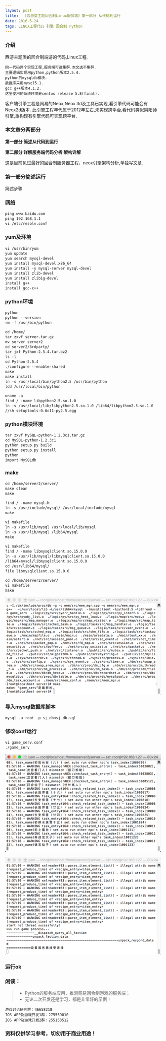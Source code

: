 ```yaml
---
layout: post
title:  《西游类主题回合制Linux服务端》第一部分 从代码到运行 
date: 2016-5-24
tags: LINUX工程代码 引擎 回合制 Python
---
```



### 介绍

西游主题类的回合制端游的代码,Linux工程.

```
同一代码两个实现工程,服务端可选集群,本文选不集群.
主要逻辑实现用python,python版本2.5.4.
python的mysqldb模块.
数据库采用mysql5.1.
gcc g++版本4.1.2.
这里使用的系统环境是centos release 5.8(final).
```

客户端引擎工程是网易的Neox,Neox 3d及工具已实现,看引擎代码可能会有Neox2d版本.
此引擎工程年代属于2012年左右,未实现跨平台,看代码类似阴阳师引擎,重构现有引擎代码可实现跨平台.

### 本文章分两部分 

**第一部分 简述从代码到运行**

**第二部分 详解服务端代码分析 架构详解**

这是目前见过最好的回合制服务器工程，neox引擎架构分析,单独写文章.

### 第一部分简述运行

简述步骤

### 网络

```
ping www.baidu.com
ping 192.168.1.1
vi /etc/resolv.conf
```

### yum及环境

```
vi /usr/bin/yum
yum update
yum search mysql-devel
yum install mysql-devel.x86_64 
yum install -y mysql-server mysql-devel
yum install zlib-devel
yum install zlib1g-devel
install g++
install gcc-c++
```
   
### python环境

```
python
python --version
rm -f /usr/bin/python  
```

``` 
cd /home/
tar zxvf server.tar.gz 
mv server server2
cd server2/3rdparty/
tar jxf Python-2.5.4.tar.bz2
ls -l
cd Python-2.5.4
./configure --enable-shared
make
make install
ln -s /usr/local/bin/python2.5 /usr/bin/python 
ldd /usr/local/bin/python
```

```
uname -a
find / -name libpython2.5.so.1.0
ln -s /usr/local/lib/libpython2.5.so.1.0 /lib64/libpython2.5.so.1.0
//sh setuptools-0.6c11-py2.5.egg 
```

### python模块环境

```
tar zxvf MySQL-python-1.2.3c1.tar.gz 
cd MySQL-python-1.2.3c1
python setup.py build
python setup.py install
python
import MySQLdb 
```

### make

```
cd /home/server2/server/
make clean
make 
```

```
find / -name mysql.h
ln -s /usr/include/mysql/ /usr/local/include/mysql
make
```

```
vi makefile 
ln -s /usr/lib/mysql /usr/local/lib/mysql
ln -s /usr/lib/mysql /lib64/mysql
make
```

```  
vi makefile 
find / -name libmysqlclient.so.15.0.0
ln -s /usr/lib/mysql/libmysqlclient.so.15.0.0 /lib64/mysql/libmysqlclient.so.15.0.0
cd /usr/lib64/mysql/
file libmysqlclient.so.15.0.0
```

```
cd /home/server2/server/
vi makefile 
make
```
![](/images/posts/xy/1.png)

### 导入mysql数据库脚本

```
mysql -u root -p sj_db<sj_db.sql 
```

### 修改conf运行

```
vi game_serv.conf 
./game_serv 
```

![](/images/posts/xy/2.png)

![](/images/posts/xy/3.png)

### 运行ok

### 闲谈：
> * Python的服务端应用，推测网易回合制游戏的服务端；
> * 无论二次开发还是学习，都是非常好的示例！

``` 
游戏讨论研究群：46658218
IOS APP及游戏开发1群：275559010
IOS APP及游戏开发2群：255153512
``` 

### 资料仅供学习参考，切勿用于商业用途！